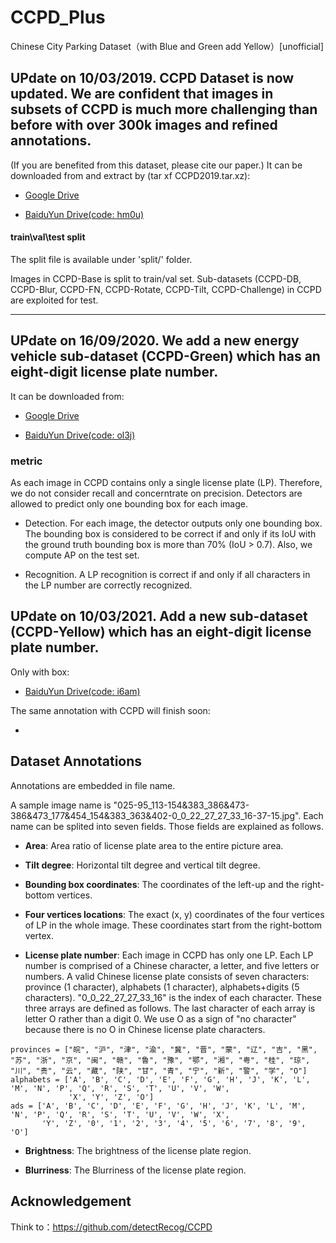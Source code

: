 # CCPD_Plus
Chinese City Parking Dataset（with Blue and Green add Yellow）[unofficial]


## UPdate on 10/03/2019. CCPD Dataset is now updated. We are confident that images in subsets of CCPD is much more challenging than before with over 300k images and refined annotations. 

(If you are benefited from this dataset, please cite our paper.) 
It can be downloaded from and extract by (tar xf CCPD2019.tar.xz):
 - [Google Drive](https://drive.google.com/open?id=1rdEsCUcIUaYOVRkx5IMTRNA7PcGMmSgc) 
 
 - [BaiduYun Drive(code: hm0u)](https://pan.baidu.com/s/1i5AOjAbtkwb17Zy-NQGqkw)


#### train\val\test split
The split file is available under 'split/' folder.

Images in CCPD-Base is split to train/val set. Sub-datasets (CCPD-DB, CCPD-Blur, CCPD-FN, CCPD-Rotate, CCPD-Tilt, CCPD-Challenge) in CCPD are exploited for test.
****
## UPdate on 16/09/2020. We add a new energy vehicle sub-dataset (CCPD-Green) which has an eight-digit license plate number.

It can be downloaded from: 
 - [Google Drive](https://drive.google.com/file/d/1m8w1kFxnCEiqz_-t2vTcgrgqNIv986PR/view?usp=sharing) 
 
 - [BaiduYun Drive(code: ol3j)](https://pan.baidu.com/s/1JSpc9BZXFlPkXxRK4qUCyw)
  
### metric
As each image in CCPD contains only a single license plate (LP). Therefore, we do not consider recall and concerntrate on precision. Detectors are allowed to predict only one bounding box for each image.

- Detection. For each image, the detector outputs only one bounding box. The bounding box is considered to be correct if and only if its IoU with the ground truth bounding box is more than 70% (IoU > 0.7). Also, we compute AP on the test set. 

- Recognition. A LP recognition is correct if and only if all characters in the LP number are correctly recognized.


## UPdate on 10/03/2021. Add a new sub-dataset (CCPD-Yellow) which has an eight-digit license plate number.

Only with box:

 - [BaiduYun Drive(code: i6am)](https://pan.baidu.com/s/1b2wQ04ubu419PRTTZUXHcw )

The same annotation with CCPD will finish soon:

 -

## Dataset Annotations

Annotations are embedded in file name.

A sample image name is "025-95_113-154&383_386&473-386&473_177&454_154&383_363&402-0_0_22_27_27_33_16-37-15.jpg". Each name can be splited into seven fields. Those fields are explained as follows.

- **Area**: Area ratio of license plate area to the entire picture area.

- **Tilt degree**: Horizontal tilt degree and vertical tilt degree.

- **Bounding box coordinates**: The coordinates of the left-up and the right-bottom vertices.

- **Four vertices locations**: The exact (x, y) coordinates of the four vertices of LP in the whole image. These coordinates start from the right-bottom vertex.

- **License plate number**: Each image in CCPD has only one LP. Each LP number is comprised of a Chinese character, a letter, and five letters or numbers. A valid Chinese license plate consists of seven characters: province (1 character), alphabets (1 character), alphabets+digits (5 characters). "0_0_22_27_27_33_16" is the index of each character. These three arrays are defined as follows. The last character of each array is letter O rather than a digit 0. We use O as a sign of "no character" because there is no O in Chinese license plate characters.
```
provinces = ["皖", "沪", "津", "渝", "冀", "晋", "蒙", "辽", "吉", "黑", "苏", "浙", "京", "闽", "赣", "鲁", "豫", "鄂", "湘", "粤", "桂", "琼", "川", "贵", "云", "藏", "陕", "甘", "青", "宁", "新", "警", "学", "O"]
alphabets = ['A', 'B', 'C', 'D', 'E', 'F', 'G', 'H', 'J', 'K', 'L', 'M', 'N', 'P', 'Q', 'R', 'S', 'T', 'U', 'V', 'W',
             'X', 'Y', 'Z', 'O']
ads = ['A', 'B', 'C', 'D', 'E', 'F', 'G', 'H', 'J', 'K', 'L', 'M', 'N', 'P', 'Q', 'R', 'S', 'T', 'U', 'V', 'W', 'X',
       'Y', 'Z', '0', '1', '2', '3', '4', '5', '6', '7', '8', '9', 'O']
```

- **Brightness**: The brightness of the license plate region.

- **Blurriness**: The Blurriness of the license plate region.



## Acknowledgement

Think to：https://github.com/detectRecog/CCPD

